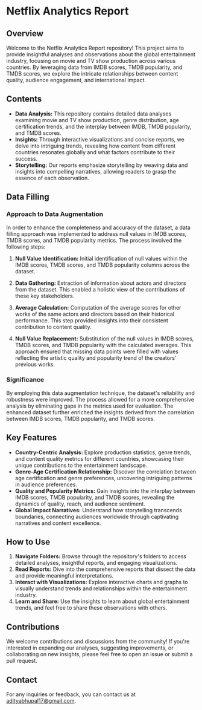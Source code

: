# Netflix Analytics Report

## Overview

Welcome to the Netflix Analytics Report repository! This project aims to provide insightful analyses and observations about the global entertainment industry, focusing on movie and TV show production across various countries. By leveraging data from IMDB scores, TMDB popularity, and TMDB scores, we explore the intricate relationships between content quality, audience engagement, and international impact.

## Contents

- **Data Analysis:** This repository contains detailed data analyses examining movie and TV show production, genre distribution, age certification trends, and the interplay between IMDB, TMDB popularity, and TMDB scores.
- **Insights:** Through interactive visualizations and concise reports, we delve into intriguing trends, revealing how content from different countries resonates globally and what factors contribute to their success.
- **Storytelling:** Our reports emphasize storytelling by weaving data and insights into compelling narratives, allowing readers to grasp the essence of each observation.

## Data Filling

### Approach to Data Augmentation

In order to enhance the completeness and accuracy of the dataset, a data filling approach was implemented to address null values in IMDB scores, TMDB scores, and TMDB popularity metrics. The process involved the following steps:

1. **Null Value Identification:** Initial identification of null values within the IMDB scores, TMDB scores, and TMDB popularity columns across the dataset.

2. **Data Gathering:** Extraction of information about actors and directors from the dataset. This enabled a holistic view of the contributions of these key stakeholders.

3. **Average Calculation:** Computation of the average scores for other works of the same actors and directors based on their historical performance. This step provided insights into their consistent contribution to content quality.

4. **Null Value Replacement:** Substitution of the null values in IMDB scores, TMDB scores, and TMDB popularity with the calculated averages. This approach ensured that missing data points were filled with values reflecting the artistic quality and popularity trend of the creators' previous works.

### Significance

By employing this data augmentation technique, the dataset's reliability and robustness were improved. The process allowed for a more comprehensive analysis by eliminating gaps in the metrics used for evaluation. The enhanced dataset further enriched the insights derived from the correlation between IMDB scores, TMDB popularity, and TMDB scores.


## Key Features

- **Country-Centric Analysis:** Explore production statistics, genre trends, and content quality metrics for different countries, showcasing their unique contributions to the entertainment landscape.
- **Genre-Age Certification Relationship:** Discover the correlation between age certification and genre preferences, uncovering intriguing patterns in audience preferences.
- **Quality and Popularity Metrics:** Gain insights into the interplay between IMDB scores, TMDB popularity, and TMDB scores, revealing the dynamics of quality, reach, and audience sentiment.
- **Global Impact Narratives:** Understand how storytelling transcends boundaries, connecting audiences worldwide through captivating narratives and content excellence.

## How to Use

1. **Navigate Folders:** Browse through the repository's folders to access detailed analyses, insightful reports, and engaging visualizations.
2. **Read Reports:** Dive into the comprehensive reports that dissect the data and provide meaningful interpretations.
3. **Interact with Visualizations:** Explore interactive charts and graphs to visually understand trends and relationships within the entertainment industry.
4. **Learn and Share:** Use the insights to learn about global entertainment trends, and feel free to share these observations with others.

## Contributions

We welcome contributions and discussions from the community! If you're interested in expanding our analyses, suggesting improvements, or collaborating on new insights, please feel free to open an issue or submit a pull request.

## Contact

For any inquiries or feedback, you can contact us at adityabhupal17@gmail.com.
